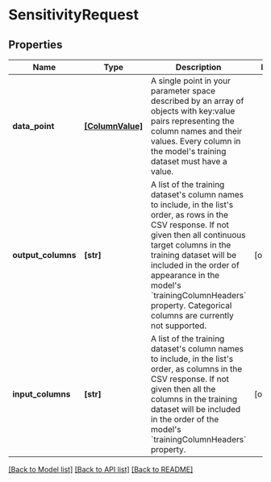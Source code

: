# SensitivityRequest


## Properties
Name | Type | Description | Notes
------------ | ------------- | ------------- | -------------
**data_point** | [**[ColumnValue]**](ColumnValue.md) | A single point in your parameter space described by an array of objects with key:value pairs representing the column names and their values. Every column in the model&#39;s training dataset must have a value. | 
**output_columns** | **[str]** | A list of the training dataset&#39;s column names to include, in the list&#39;s order, as rows in the CSV response.   If not given then all continuous target columns in the training dataset will be included in the order of appearance in the model&#39;s &#x60;trainingColumnHeaders&#x60; property.  Categorical columns are currently not supported.  | [optional] 
**input_columns** | **[str]** | A list of the training dataset&#39;s column names to include, in the list&#39;s order, as columns in the CSV response.  If not given then all the columns in the training dataset will be included in the order of the model&#39;s &#x60;trainingColumnHeaders&#x60; property. | [optional] 

[[Back to Model list]](../README.md#documentation-for-models) [[Back to API list]](../README.md#documentation-for-api-endpoints) [[Back to README]](../README.md)


